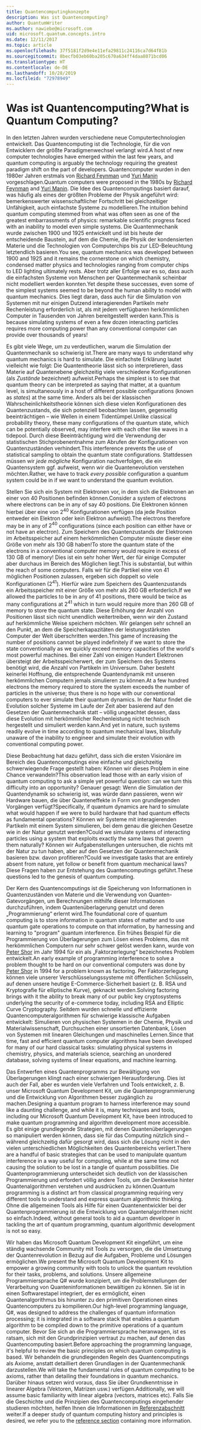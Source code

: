 ```yaml
---
title: Quantencomputingkonzepte
description: Was ist Quantencomputing?
author: QuantumWriter
ms.author: nawiebe@microsoft.com
uid: microsoft.quantum.concepts.intro
ms.date: 12/11/2017
ms.topic: article
ms.openlocfilehash: 37f5181f2d9e4e11efa29811c24116ca7d64f81b
ms.sourcegitcommit: 8becfb03eb60ba205c670a634ff4daa8071bcd06
ms.translationtype: HT
ms.contentlocale: de-DE
ms.lasthandoff: 10/28/2019
ms.locfileid: "72978949"
---
```

# <a name="what-is-quantum-computing"></a><span data-ttu-id="25beb-103">Was ist Quantencomputing?</span><span class="sxs-lookup"><span data-stu-id="25beb-103">What is Quantum Computing?</span></span>

<span data-ttu-id="25beb-104">In den letzten Jahren wurden verschiedene neue Computertechnologien entwickelt. Das Quantencomputing ist die Technologie, für die von Entwicklern der größte Paradigmenwechsel verlangt wird.</span><span class="sxs-lookup"><span data-stu-id="25beb-104">A host of new computer technologies have emerged within the last few years, and quantum computing is arguably the technology requiring the greatest paradigm shift on the part of developers.</span></span>  <span data-ttu-id="25beb-105">Quantencomputer wurden in den 1980er Jahren erstmals von [Richard Feynman](https://en.wikipedia.org/wiki/Richard_Feynman) und [Yuri Manin](https://en.wikipedia.org/wiki/Yuri_Manin) vorgeschlagen.</span><span class="sxs-lookup"><span data-stu-id="25beb-105">Quantum computers were proposed in the 1980s by [Richard Feynman](https://en.wikipedia.org/wiki/Richard_Feynman) and [Yuri Manin](https://en.wikipedia.org/wiki/Yuri_Manin).</span></span>  <span data-ttu-id="25beb-106">Die Idee des Quantencomputings basiert darauf, was häufig als eines der größten Probleme der Physik angeführt wird: bemerkenswerter wissenschaftlicher Fortschritt bei gleichzeitiger Unfähigkeit, auch einfachste Systeme zu modellieren.</span><span class="sxs-lookup"><span data-stu-id="25beb-106">The intuition behind quantum computing stemmed from what was often seen as one of the greatest embarrassments of physics: remarkable scientific progress faced with an inability to model even simple systems.</span></span> <span data-ttu-id="25beb-107">Die Quantenmechanik wurde zwischen 1900 und 1925 entwickelt und ist bis heute der entscheidende Baustein, auf dem die Chemie, die Physik der kondensierten Materie und die Technologien von Computerchips bis zur LED-Beleuchtung letztendlich basieren.</span><span class="sxs-lookup"><span data-stu-id="25beb-107">You see, quantum mechanics was developed between 1900 and 1925 and it remains the cornerstone on which chemistry, condensed matter physics and technologies ranging from computer chips to LED lighting ultimately rests.</span></span>  <span data-ttu-id="25beb-108">Aber trotz aller Erfolge war es so, dass auch die einfachsten Systeme von Menschen per Quantenmechanik scheinbar nicht modelliert werden konnten.</span><span class="sxs-lookup"><span data-stu-id="25beb-108">Yet despite these successes, even some of the simplest systems seemed to be beyond the human ability to model with quantum mechanics.</span></span>  <span data-ttu-id="25beb-109">Dies liegt daran, dass auch für die Simulation von Systemen mit nur einigen Dutzend interagierenden Partikeln mehr Rechenleistung erforderlich ist, als mit jedem verfügbaren herkömmlichen Computer in Tausenden von Jahren bereitgestellt werden kann.</span><span class="sxs-lookup"><span data-stu-id="25beb-109">This is because simulating systems of even a few dozen interacting particles requires more computing power than any conventional computer can provide over thousands of years!</span></span>

<span data-ttu-id="25beb-110">Es gibt viele Wege, um zu verdeutlichen, warum die Simulation der Quantenmechanik so schwierig ist.</span><span class="sxs-lookup"><span data-stu-id="25beb-110">There are many ways to understand why quantum mechanics is hard to simulate.</span></span>  <span data-ttu-id="25beb-111">Die einfachste Erklärung lautet vielleicht wie folgt: Die Quantentheorie lässt sich so interpretieren, dass Materie auf Quantenebene gleichzeitig viele verschiedene Konfigurationen (als *Zustände* bezeichnet) aufweist.</span><span class="sxs-lookup"><span data-stu-id="25beb-111">Perhaps the simplest is to see that quantum theory can be interpreted as saying that matter, at a quantum level, is simultaneously in a host of different possible configurations (known as *states*) at the same time.</span></span>  <span data-ttu-id="25beb-112">Anders als bei der klassischen Wahrscheinlichkeitstheorie können sich diese vielen Konfigurationen des Quantenzustands, die sich potenziell beobachten lassen, gegenseitig beeinträchtigen – wie Wellen in einem Tidentümpel.</span><span class="sxs-lookup"><span data-stu-id="25beb-112">Unlike classical probability theory, these many configurations of the quantum state, which can be potentially observed, may interfere with each other like waves in a tidepool.</span></span>  <span data-ttu-id="25beb-113">Durch diese Beeinträchtigung wird die Verwendung der statistischen Stichprobenentnahme zum Abrufen der Konfigurationen von Quantenzuständen verhindert.</span><span class="sxs-lookup"><span data-stu-id="25beb-113">This interference prevents the use of statistical sampling to obtain the quantum state configurations.</span></span>  <span data-ttu-id="25beb-114">Stattdessen müssen wir *jede mögliche* Konfiguration nachverfolgen, die ein Quantensystem ggf. aufweist, wenn wir die Quantenevolution verstehen möchten.</span><span class="sxs-lookup"><span data-stu-id="25beb-114">Rather, we have to track *every possible* configuration a quantum system could be in if we want to understand the quantum evolution.</span></span>  

<span data-ttu-id="25beb-115">Stellen Sie sich ein System mit Elektronen vor, in dem sich die Elektronen an einer von $40$ Positionen befinden können.</span><span class="sxs-lookup"><span data-stu-id="25beb-115">Consider a system of electrons where electrons can be in any of say $40$ positions.</span></span>  <span data-ttu-id="25beb-116">Die Elektronen können hierbei über eine von $2^{40}$ Konfigurationen verfügen (da jede Position entweder ein Elektron oder kein Elektron aufweist).</span><span class="sxs-lookup"><span data-stu-id="25beb-116">The electrons therefore may be in any of $2^{40}$ configurations (since each position can either have or not have an electron).</span></span> <span data-ttu-id="25beb-117">Zum Speichern des Quantenzustands der Elektronen im Arbeitsspeicher auf einem herkömmlichen Computer müsste dieser eine Größe von mehr als $130$ GB haben!</span><span class="sxs-lookup"><span data-stu-id="25beb-117">To store the quantum state of the electrons in a conventional computer memory would require in excess of $130$ GB of memory!</span></span>  <span data-ttu-id="25beb-118">Dies ist ein sehr hoher Wert, der für einige Computer aber durchaus im Bereich des Möglichen liegt.</span><span class="sxs-lookup"><span data-stu-id="25beb-118">This is substantial, but within the reach of some computers.</span></span>  <span data-ttu-id="25beb-119">Falls wir für die Partikel eine von $41$ möglichen Positionen zulassen, ergeben sich doppelt so viele Konfigurationen ($2^{41}$). Hierfür wäre zum Speichern des Quantenzustands ein Arbeitsspeicher mit einer Größe von mehr als $260$ GB erforderlich.</span><span class="sxs-lookup"><span data-stu-id="25beb-119">If we allowed the particles to be in any of $41$ positions, there would be twice as many configurations at $2^{41}$ which in turn would require more than $260$ GB of memory to store the quantum state.</span></span> <span data-ttu-id="25beb-120">Diese Erhöhung der Anzahl von Positionen lässt sich nicht unendlich weitertreiben, wenn wir den Zustand auf herkömmliche Weise speichern möchten. Wir gelangen sehr schnell an den Punkt, an dem die Speicherkapazitäten der leistungsstärksten Computer der Welt überschritten werden.</span><span class="sxs-lookup"><span data-stu-id="25beb-120">This game of increasing the number of positions cannot be played indefinitely if we want to store the state conventionally as we quickly exceed memory capacities of the world's most powerful machines.</span></span>  <span data-ttu-id="25beb-121">Bei einer Zahl von einigen Hundert Elektronen übersteigt der Arbeitsspeicherwert, der zum Speichern des Systems benötigt wird, die Anzahl von Partikeln im Universum. Daher besteht keinerlei Hoffnung, die entsprechende Quantendynamik mit unseren herkömmlichen Computern jemals simulieren zu können.</span><span class="sxs-lookup"><span data-stu-id="25beb-121">At a few hundred electrons the memory required to store the system exceeds the number of particles in the universe; thus there is no hope with our conventional computers to ever simulate their quantum dynamics.</span></span> <span data-ttu-id="25beb-122">In der Natur findet die Evolution solcher Systeme im Laufe der Zeit aber basierend auf den Gesetzen der Quantenmechanik statt – völlig ungeachtet dessen, dass diese Evolution mit herkömmlicher Rechenleistung nicht technisch hergestellt und simuliert werden kann.</span><span class="sxs-lookup"><span data-stu-id="25beb-122">And yet in nature, such systems readily evolve in time according to quantum mechanical laws, blissfully unaware of the inability to engineer and simulate their evolution with conventional computing power.</span></span>

<span data-ttu-id="25beb-123">Diese Beobachtung hat dazu geführt, dass sich die ersten Visionäre im Bereich des Quantencomputings eine einfache und gleichzeitig schwerwiegende Frage gestellt haben: Können wir dieses Problem in eine Chance verwandeln?</span><span class="sxs-lookup"><span data-stu-id="25beb-123">This observation lead those with an early vision of quantum computing to ask a simple yet powerful question: can we turn this difficulty into an opportunity?</span></span>  <span data-ttu-id="25beb-124">Genauer gesagt: Wenn die Simulation der Quantendynamik so schwierig ist, was würde dann passieren, wenn wir Hardware bauen, die über Quanteneffekte in Form von grundlegenden Vorgängen verfügt?</span><span class="sxs-lookup"><span data-stu-id="25beb-124">Specifically, if quantum dynamics are hard to simulate what would happen if we were to build hardware that had quantum effects as fundamental operations?</span></span>  <span data-ttu-id="25beb-125">Können wir Systeme mit interagierenden Partikeln mit einem System simulieren, bei dem genau die gleichen Gesetze wie in der Natur genutzt werden?</span><span class="sxs-lookup"><span data-stu-id="25beb-125">Could we simulate systems of interacting particles using a system that exploits exactly the same laws that govern them naturally?</span></span> <span data-ttu-id="25beb-126">Können wir Aufgabenstellungen untersuchen, die nichts mit der Natur zu tun haben, aber auf den Gesetzen der Quantenmechanik basieren bzw. davon profitieren?</span><span class="sxs-lookup"><span data-stu-id="25beb-126">Could we investigate tasks that are entirely absent from nature, yet follow or benefit from quantum mechanical laws?</span></span>  <span data-ttu-id="25beb-127">Diese Fragen haben zur Entstehung des Quantencomputings geführt.</span><span class="sxs-lookup"><span data-stu-id="25beb-127">These questions led to the genesis of quantum computing.</span></span>

<span data-ttu-id="25beb-128">Der Kern des Quantencomputings ist die Speicherung von Informationen in Quantenzuständen von Materie und die Verwendung von Quanten-Gatevorgängen, um Berechnungen mithilfe dieser Informationen durchzuführen, indem Quantenüberlagerung genutzt und deren „Programmierung“ erlernt wird.</span><span class="sxs-lookup"><span data-stu-id="25beb-128">The foundational core of quantum computing is to store information in quantum states of matter and to use quantum gate operations to compute on that information, by harnessing and learning to "program" quantum interference.</span></span>  <span data-ttu-id="25beb-129">Ein frühes Beispiel für die Programmierung von Überlagerungen zum Lösen eines Problems, das mit herkömmlichen Computern nur sehr schwer gelöst werden kann, wurde von [Peter Shor](https://en.wikipedia.org/wiki/Peter_Shor) im Jahr 1994 für ein als „Faktorzerlegung“ bezeichnetes Problem entwickelt.</span><span class="sxs-lookup"><span data-stu-id="25beb-129">An early example of programming interference to solve a problem thought to be hard on our conventional computers was done by [Peter Shor](https://en.wikipedia.org/wiki/Peter_Shor) in 1994 for a problem known as factoring.</span></span>  <span data-ttu-id="25beb-130">Per Faktorzerlegung können viele unserer Verschlüsselungssysteme mit öffentlichen Schlüsseln, auf denen unsere heutige E-Commerce-Sicherheit basiert (z. B. RSA und Kryptografie für elliptische Kurve), geknackt werden.</span><span class="sxs-lookup"><span data-stu-id="25beb-130">Solving factoring brings with it the ability to break many of our public key cryptosystems underlying the security of e-commerce today, including RSA and Elliptic Curve Cryptography.</span></span>  <span data-ttu-id="25beb-131">Seitdem wurden schnelle und effiziente Quantencomputeralgorithmen für schwierige klassische Aufgaben entwickelt: Simulieren von physischen Systemen in der Chemie, Physik und Materialwissenschaft, Durchsuchen einer unsortierten Datenbank, Lösen von Systemen mit linearen Gleichungen und maschinelles Lernen.</span><span class="sxs-lookup"><span data-stu-id="25beb-131">Since that time, fast and efficient quantum computer algorithms have been developed for many of our hard classical tasks: simulating physical systems in chemistry, physics, and materials science, searching an unordered database, solving systems of linear equations, and machine learning.</span></span>

<span data-ttu-id="25beb-132">Das Entwerfen eines Quantenprogramms zur Bewältigung von Überlagerungen klingt nach einer schwierigen Herausforderung. Dies ist auch der Fall, aber es wurden viele Verfahren und Tools entwickelt, z. B. unser Microsoft Quantum Development Kit, um die Quantenprogrammierung und die Entwicklung von Algorithmen besser zugänglich zu machen.</span><span class="sxs-lookup"><span data-stu-id="25beb-132">Designing a quantum program to harness interference may sound like a daunting challenge, and while it is, many techniques and tools, including our Microsoft Quantum Development Kit, have been introduced to make quantum programming and algorithm development more accessible.</span></span> <span data-ttu-id="25beb-133">Es gibt einige grundlegende Strategien, mit denen Quantenüberlagerungen so manipuliert werden können, dass sie für das Computing nützlich sind – während gleichzeitig dafür gesorgt wird, dass sich die Lösung nicht in den vielen unterschiedlichen Möglichkeiten des Quantenbereichs verliert.</span><span class="sxs-lookup"><span data-stu-id="25beb-133">There are a handful of basic strategies that can be used to manipulate quantum interference in a way useful for computing, while at the same time not causing the solution to be lost in a tangle of quantum possibilities.</span></span> <span data-ttu-id="25beb-134">Die Quantenprogrammierung unterscheidet sich deutlich von der klassischen Programmierung und erfordert völlig andere Tools, um die Denkweise hinter Quantenalgorithmen verstehen und ausdrücken zu können.</span><span class="sxs-lookup"><span data-stu-id="25beb-134">Quantum programming is a distinct art from classical programming requiring very different tools to understand and express quantum algorithmic thinking.</span></span> <span data-ttu-id="25beb-135">Ohne die allgemeinen Tools als Hilfe für einen Quantenentwickler bei der Quantenprogrammierung ist die Entwicklung von Quantenalgorithmen nicht so einfach.</span><span class="sxs-lookup"><span data-stu-id="25beb-135">Indeed, without general tools to aid a quantum developer in tackling the art of quantum programming, quantum algorithmic development is not so easy.</span></span>

<span data-ttu-id="25beb-136">Wir haben das Microsoft Quantum Development Kit eingeführt, um eine ständig wachsende Community mit Tools zu versorgen, die die Umsetzung der Quantenrevolution in Bezug auf die Aufgaben, Probleme und Lösungen ermöglichen.</span><span class="sxs-lookup"><span data-stu-id="25beb-136">We present the Microsoft Quantum Development Kit to empower a growing community with tools to unlock the quantum revolution for their tasks, problems, and solutions.</span></span> <span data-ttu-id="25beb-137">Unsere allgemeine Programmiersprache Q# wurde konzipiert, um die Problemstellungen der Verarbeitung von Quanteninformationen bewältigen zu können. Sie ist in einen Softwarestapel integriert, der es ermöglicht, einen Quantenalgorithmus bis hinunter zu den primitiven Operationen eines Quantencomputers zu kompilieren.</span><span class="sxs-lookup"><span data-stu-id="25beb-137">Our high-level programming language, Q#, was designed to address the challenges of quantum information processing; it is integrated in a software stack that enables a quantum algorithm to be compiled down to the primitive operations of a quantum computer.</span></span>  <span data-ttu-id="25beb-138">Bevor Sie sich an die Programmiersprache heranwagen, ist es ratsam, sich mit den Grundprinzipien vertraut zu machen, auf denen das Quantencomputing basiert.</span><span class="sxs-lookup"><span data-stu-id="25beb-138">Before approaching the programming language, it's helpful to review the basic principles on which quantum computing is based.</span></span> <span data-ttu-id="25beb-139">Wir behandeln die grundlegenden Regeln des Quantencomputings als Axiome, anstatt detailliert deren Grundlagen in der Quantenmechanik darzustellen.</span><span class="sxs-lookup"><span data-stu-id="25beb-139">We will take the fundamental rules of quantum computing to be axioms, rather than detailing their foundations in quantum mechanics.</span></span> <span data-ttu-id="25beb-140">Darüber hinaus setzen wird voraus, dass Sie über Grundkenntnisse in linearer Algebra (Vektoren, Matrizen usw.) verfügen.</span><span class="sxs-lookup"><span data-stu-id="25beb-140">Additionally, we will assume basic familiarity with linear algebra (vectors, matrices etc).</span></span> <span data-ttu-id="25beb-141">Falls Sie die Geschichte und die Prinzipien des Quantencomputings eingehender studieren möchten, helfen Ihnen die Informationen im [Referenzabschnitt](xref:microsoft.quantum.more-information) weiter.</span><span class="sxs-lookup"><span data-stu-id="25beb-141">If a deeper study of quantum computing history and principles is desired, we refer you to the  [reference section](xref:microsoft.quantum.more-information) containing more information.</span></span>
